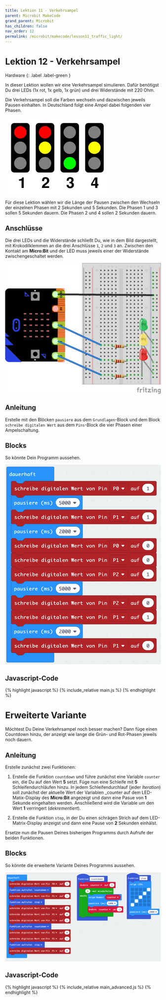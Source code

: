 ```yaml
---
title: Lektion 11 - Verkehrsampel
parent: Microbit MakeCode
grand_parent: Microbit
has_children: false
nav_order: 12
permalink: /microbit/makecode/lesson11_traffic_light/
---
```


# Lektion 12 - Verkehrsampel

Hardware 
{: .label .label-green }

In dieser Lektion wollen wir eine Verkehrsampel simulieren. Dafür benötigst Du drei LEDs (1x rot, 1x gelb, 1x grün) und drei Widerstände mit 220 Ohm.

Die Verkehrsampel soll die Farben wechseln und dazwischen jeweils Pausen einhalten. In Deutschland folgt eine Ampel dabei folgenden vier Phasen.

![Ampelphasen](./traffic_lights_4_states.png "Ampelphasen")

Für diese Lektion wählen wir die Länge der Pausen zwischen den Wechseln der einzelnen Phasen mit 2 Sekunden und 5 Sekunden.
Die Phasen 1 und 3 sollen 5 Sekunden dauern.
Die Phasen 2 und 4 sollen 2 Sekunden dauern.

## Anschlüsse 

Die drei LEDs und die Widerstände schließt Du, wie in dem Bild dargestellt, mit Krokodilklemmen an die drei Anschlüsse `1`, `2` und `3` an. Zwischen den Kontakt am __Micro:Bit__ und der LED muss jeweils einer der Widerstände zwischengeschaltet werden.

![Verkehrsampel](./wiring.png "Verkehrsampel")

## Anleitung

Erstelle mit den Blöcken `pausiere` aus dem `Grundlagen`-Block und dem Block `schreibe digitalen Wert` aus dem `Pins`-Block die vier Phasen einer Ampelschaltung.

## Blocks

So könnte Dein Programm aussehen.

![Screenshot](./screenshot.png "Screenshot")

## Javascript-Code

{% highlight javascript %}
    {% include_relative main.js %}
{% endhighlight %}

# Erweiterte Variante

Möchtest Du Deine Verkehrsampel noch besser machen? Dann füge einen Countdown hinzu, der anzeigt wie lange die Grün- und Rot-Phasen jeweils noch dauern.

## Anleitung

Erstelle zunächst zwei Funktionen:

1. Erstelle die Funktion `countdown` und führe zunächst eine Variable `counter` ein, die Du auf den Wert __5__ setzt. Füge nun eine Schleife mit __5__ Schleifendurchläufen hinzu. In jedem Schleifendurchlauf (jeder _Iteration_) soll zunächst der aktuelle Wert der Variablen _counter auf dem LED-Matix-Display des __Micro:Bit__ angezeigt und dann eine Pasue von __1__ Sekunde eingehalten werden. Anschließend wird die Variable um den Wert __1__ verringert (_dekrementiert_). 

2. Erstelle die Funktion `stop`, in der Du einen schrägen Strich auf dem LED-Matrix-Display anzeigst und dann eine Pause von __2__ Sekunden einhälst.

Ersetze nun die Pausen Deines bisherigen Programms durch Aufrufe der beiden Funktionen.

## Blocks

So könnte die erweiterte Variante Deines Programms aussehen.

![Screenshot Advanced](./screenshot_advanced.png "Screenshot Advanced")

## Javascript-Code

{% highlight javascript %}
    {% include_relative main_advanced.js %}
{% endhighlight %}
